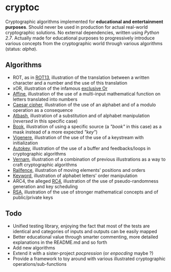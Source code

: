 cryptoc
=======

Cryptographic algorithms implemented for **educational and entertainment purposes**. Should never be used in production for actual real-world cryptographic solutions. No external dependencies, written using _Python 2.7_. Actually made for educational purposes to progressively introduce various concepts from the cryptographic world through various algorithms (status: _alpha_).

Algorithms
----------

- ROT, as in [ROT13](https://en.wikipedia.org/wiki/ROT13), illustration of the translation between a written character and a number and the use of this translation
- xOR, illustration of the infamous [exclusive Or](https://en.wikipedia.org/wiki/Exclusive_or)
- [Affine](https://en.wikipedia.org/wiki/Affine_cipher), illustration of the use of a multi-input mathematical function on letters translated into numbers
- [Caesar cipher](https://en.wikipedia.org/wiki/Caesar_cipher), illustration of the use of an alphabet and of a modulo operation as a consequence
- [Atbash](https://en.wikipedia.org/wiki/Atbash), illustration of a substitution and of alphabet manipulation (_reversed_ in this specific case)
- [Book](https://en.wikipedia.org/wiki/Book_cipher), illustration of using a specific source (a _"book"_ in this case) as a mask instead of a more expected _"key"_)
- [Vigenere](https://en.wikipedia.org/wiki/Vigenere_cipher), illustration of the use of the use of a keystream with initialization
- [Autokey](https://en.wikipedia.org/wiki/Autokey_cipher), illustration of the use of a buffer and feedbacks/loops in cryptographic algorithms
- [Vernam](https://en.wikipedia.org/wiki/Gilbert_Vernam#The_Vernam_cipher), illustration of a combination of previous illustrations as a way to craft cryptographic algorithms
- [Railfence](https://en.wikipedia.org/wiki/Rail_fence_cipher), illustration of moving elements' positions and orders
- [Keyword](https://en.wikipedia.org/wiki/Keyword_cipher), illustration of alphabet letters' order manipulation
- ARC4, the alleged [RC4](https://en.wikipedia.org/wiki/RC4), illustration of the use of pseudo-randomness generation and key scheduling
- [RSA](https://en.wikipedia.org/wiki/RSA_(cryptosystem)), illustration of the use of stronger mathematical concepts and of public/private keys

Todo
----

- Unified testing library, enjoying the fact that most of the tests are identical and categories of inputs and outputs can be easily mapped
- Better educational value through smarter commenting, more detailed explanations in the README.md and so forth
- Add new algorithms
- Extend it with a sister-project _pocpression_ (or _enpocding_ maybe ?)
- Provide a framework to toy around with various illustrated cryptographic operations/sub-functions